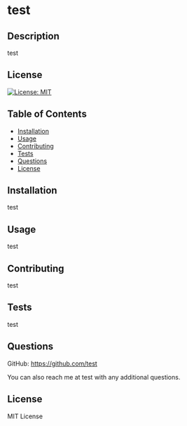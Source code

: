# test
  ## Description

  test

  ## License

  [![License: MIT](https://img.shields.io/badge/License-MIT-yellow.svg)](https://opensource.org/licenses/MIT)

  ## Table of Contents
  - [Installation](#installation)
  - [Usage](#usage)
  - [Contributing](#contributing)
  - [Tests](#tests)
  - [Questions](#questions)
  - [License](#license)

  ## Installation

  test

  ## Usage

  test

  ## Contributing

  test

  ## Tests

  test

  ## Questions
  GitHub: https://github.com/test

  You can also reach me at test with any additional questions.

  ## License

MIT License
